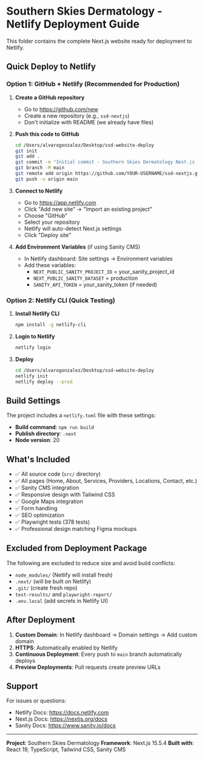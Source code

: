 # Southern Skies Dermatology - Netlify Deployment Guide

This folder contains the complete Next.js website ready for deployment to Netlify.

## Quick Deploy to Netlify

### Option 1: GitHub + Netlify (Recommended for Production)

1. **Create a GitHub repository**
   - Go to https://github.com/new
   - Create a new repository (e.g., `ssd-nextjs`)
   - Don't initialize with README (we already have files)

2. **Push this code to GitHub**
   ```bash
   cd /Users/alvarogonzalez/Desktop/ssd-website-deploy
   git init
   git add .
   git commit -m "Initial commit - Southern Skies Dermatology Next.js website"
   git branch -M main
   git remote add origin https://github.com/YOUR-USERNAME/ssd-nextjs.git
   git push -u origin main
   ```

3. **Connect to Netlify**
   - Go to https://app.netlify.com
   - Click "Add new site" → "Import an existing project"
   - Choose "GitHub"
   - Select your repository
   - Netlify will auto-detect Next.js settings
   - Click "Deploy site"

4. **Add Environment Variables** (if using Sanity CMS)
   - In Netlify dashboard: Site settings → Environment variables
   - Add these variables:
     - `NEXT_PUBLIC_SANITY_PROJECT_ID` = your_sanity_project_id
     - `NEXT_PUBLIC_SANITY_DATASET` = production
     - `SANITY_API_TOKEN` = your_sanity_token (if needed)

### Option 2: Netlify CLI (Quick Testing)

1. **Install Netlify CLI**
   ```bash
   npm install -g netlify-cli
   ```

2. **Login to Netlify**
   ```bash
   netlify login
   ```

3. **Deploy**
   ```bash
   cd /Users/alvarogonzalez/Desktop/ssd-website-deploy
   netlify init
   netlify deploy --prod
   ```

## Build Settings

The project includes a `netlify.toml` file with these settings:
- **Build command**: `npm run build`
- **Publish directory**: `.next`
- **Node version**: 20

## What's Included

- ✅ All source code (`src/` directory)
- ✅ All pages (Home, About, Services, Providers, Locations, Contact, etc.)
- ✅ Sanity CMS integration
- ✅ Responsive design with Tailwind CSS
- ✅ Google Maps integration
- ✅ Form handling
- ✅ SEO optimization
- ✅ Playwright tests (378 tests)
- ✅ Professional design matching Figma mockups

## Excluded from Deployment Package

The following are excluded to reduce size and avoid build conflicts:
- `node_modules/` (Netlify will install fresh)
- `.next/` (will be built on Netlify)
- `.git/` (create fresh repo)
- `test-results/` and `playwright-report/`
- `.env.local` (add secrets in Netlify UI)

## After Deployment

1. **Custom Domain**: In Netlify dashboard → Domain settings → Add custom domain
2. **HTTPS**: Automatically enabled by Netlify
3. **Continuous Deployment**: Every push to `main` branch automatically deploys
4. **Preview Deployments**: Pull requests create preview URLs

## Support

For issues or questions:
- Netlify Docs: https://docs.netlify.com
- Next.js Docs: https://nextjs.org/docs
- Sanity Docs: https://www.sanity.io/docs

---

**Project**: Southern Skies Dermatology
**Framework**: Next.js 15.5.4
**Built with**: React 19, TypeScript, Tailwind CSS, Sanity CMS
